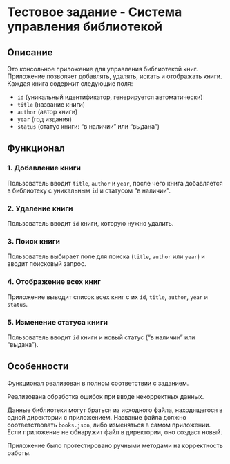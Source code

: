 # Тестовое задание - Система управления библиотекой

## Описание

Это консольное приложение для управления библиотекой книг. Приложение позволяет добавлять, удалять, искать и отображать книги. Каждая книга содержит следующие поля:
- `id` (уникальный идентификатор, генерируется автоматически)
- `title` (название книги)
- `author` (автор книги)
- `year` (год издания)
- `status` (статус книги: “в наличии” или “выдана”)

## Функционал

### 1. Добавление книги

Пользователь вводит `title`, `author` и `year`, после чего книга добавляется в библиотеку с уникальным `id` и статусом “в наличии”.

### 2. Удаление книги

Пользователь вводит `id` книги, которую нужно удалить.

### 3. Поиск книги

Пользователь выбирает поле для поиска (`title`, `author` или `year`) и вводит поисковый запрос.

### 4. Отображение всех книг

Приложение выводит список всех книг с их `id`, `title`, `author`, `year` и `status`.

### 5. Изменение статуса книги

Пользователь вводит `id` книги и новый статус (“в наличии” или “выдана”).

## Особенности

Функционал реализован в полном соответствии с заданием.

Реализована обработка ошибок при вводе некорректных данных.

Данные библиотеки могут браться из исходного файла, находящегося в одной директории с приложением. Название файла должно
соответствовать `books.json`, либо изменяться в самом приложении. Если приложение не обнаружит файл в директории, оно 
создаст новый.

Приложение было протестировано ручными методами на корректность работы.

